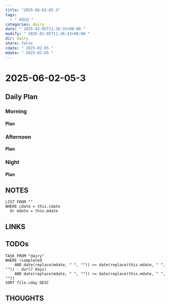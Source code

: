 ```yaml
---
title: "2025-06-02-05-3"
tags:
  - " #日记 "
categories: dairy
date: " 2025-02-05T11:36:33+08:00 "
modify: " 2025-02-05T11:36:33+08:00 "
dir: dairy
share: false
cdate: " 2025-02-05 "
mdate: " 2025-02-05 "
---
```


# 2025-06-02-05-3

## Daily Plan

### Morning

#### Plan

### Afternoon

#### Plan

### Night

#### Plan

## NOTES

```dataview
LIST FROM "" 
WHERE cdate = this.cdate
  Or mdate = this.mdate
```

## LINKS

## TODOs

```dataview
TASK FROM "dairy" 
WHERE !completed 
	AND date(replace(mdate, " ", "")) >= date(replace(this.mdate, " ", "")) - dur(7 days) 
	AND date(replace(mdate, " ", "")) <= date(replace(this.mdate, " ", ""))
SORT file.cday DESC
```

## THOUGHTS

